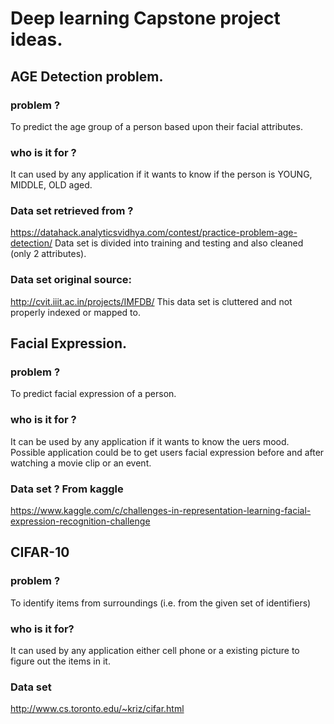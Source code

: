# Deep learning Capstone project ideas.

## AGE Detection problem.
### problem ?
To predict the age group of a person based upon their facial attributes.
### who is it for ?
It can used by any application if it wants to know if the person is YOUNG, MIDDLE, OLD aged.
### Data set retrieved from ?
https://datahack.analyticsvidhya.com/contest/practice-problem-age-detection/
Data set is divided into training and testing and also cleaned (only 2 attributes).
### Data set original source: 
http://cvit.iiit.ac.in/projects/IMFDB/
This data set is cluttered and not properly indexed or mapped to.

## Facial Expression.
### problem ?
To predict facial expression of a person.
### who is it for ?
It can be used by any application if it wants to know the uers mood.
Possible application could be to get users facial expression before and after watching a movie clip or an event.
### Data set ? From kaggle
https://www.kaggle.com/c/challenges-in-representation-learning-facial-expression-recognition-challenge

## CIFAR-10
### problem ?
To identify items from surroundings (i.e. from the given set of identifiers)
### who is it for?
It can used by any application either cell phone or a existing picture to figure out the items in it.
### Data set 
http://www.cs.toronto.edu/~kriz/cifar.html
